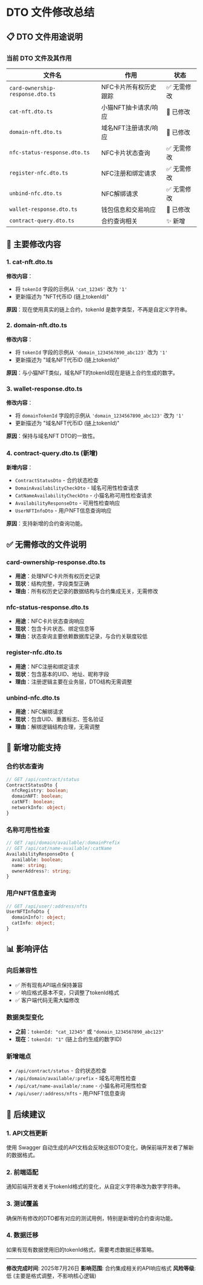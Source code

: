 # DTO 文件修改总结

## 📋 DTO 文件用途说明

### 当前 DTO 文件及其作用

| 文件名                           | 作用                  | 状态       |
| -------------------------------- | --------------------- | ---------- |
| `card-ownership-response.dto.ts` | NFC卡片所有权历史跟踪 | ✅ 无需修改 |
| `cat-nft.dto.ts`                 | 小猫NFT抽卡请求/响应  | 🔧 已修改   |
| `domain-nft.dto.ts`              | 域名NFT注册请求/响应  | 🔧 已修改   |
| `nfc-status-response.dto.ts`     | NFC卡片状态查询       | ✅ 无需修改 |
| `register-nfc.dto.ts`            | NFC注册和绑定请求     | ✅ 无需修改 |
| `unbind-nfc.dto.ts`              | NFC解绑请求           | ✅ 无需修改 |
| `wallet-response.dto.ts`         | 钱包信息和交易响应    | 🔧 已修改   |
| `contract-query.dto.ts`          | 合约查询相关          | ✨ 新增     |

## 🔧 主要修改内容

### 1. cat-nft.dto.ts
**修改内容**：
- 将 `tokenId` 字段的示例从 `'cat_12345'` 改为 `'1'`
- 更新描述为 "NFT代币ID (链上tokenId)"

**原因**：现在使用真实的链上合约，tokenId 是数字类型，不再是自定义字符串。

### 2. domain-nft.dto.ts
**修改内容**：
- 将 `tokenId` 字段的示例从 `'domain_1234567890_abc123'` 改为 `'1'`
- 更新描述为 "域名NFT代币ID (链上tokenId)"

**原因**：与小猫NFT类似，域名NFT的tokenId现在是链上合约生成的数字。

### 3. wallet-response.dto.ts
**修改内容**：
- 将 `domainTokenId` 字段的示例从 `'domain_1234567890_abc123'` 改为 `'1'`
- 更新描述为 "域名NFT代币ID (链上tokenId)"

**原因**：保持与域名NFT DTO的一致性。

### 4. contract-query.dto.ts (新增)
**新增内容**：
- `ContractStatusDto` - 合约状态检查
- `DomainAvailabilityCheckDto` - 域名可用性检查请求
- `CatNameAvailabilityCheckDto` - 小猫名称可用性检查请求
- `AvailabilityResponseDto` - 可用性检查响应
- `UserNFTInfoDto` - 用户NFT信息查询响应

**原因**：支持新增的合约查询功能。

## ✅ 无需修改的文件说明

### card-ownership-response.dto.ts
- **用途**：处理NFC卡片所有权历史记录
- **现状**：结构完整，字段类型正确
- **理由**：所有权历史记录的数据结构与合约集成无关，无需修改

### nfc-status-response.dto.ts
- **用途**：NFC卡片状态查询响应
- **现状**：包含卡片状态、绑定信息等
- **理由**：状态查询主要依赖数据库记录，与合约关联度较低

### register-nfc.dto.ts
- **用途**：NFC注册和绑定请求
- **现状**：包含基本的UID、地址、昵称字段
- **理由**：注册逻辑主要在业务层，DTO结构无需调整

### unbind-nfc.dto.ts
- **用途**：NFC解绑请求
- **现状**：包含UID、重置标志、签名验证
- **理由**：解绑逻辑结构合理，无需调整

## 🚀 新增功能支持

### 合约状态查询
```typescript
// GET /api/contract/status
ContractStatusDto {
  nfcRegistry: boolean;
  domainNFT: boolean;
  catNFT: boolean;
  networkInfo: object;
}
```

### 名称可用性检查
```typescript
// GET /api/domain/available/:domainPrefix
// GET /api/cat/name-available/:catName
AvailabilityResponseDto {
  available: boolean;
  name: string;
  ownerAddress?: string;
}
```

### 用户NFT信息查询
```typescript
// GET /api/user/:address/nfts
UserNFTInfoDto {
  domainInfo?: object;
  catInfo: object;
}
```

## 📊 影响评估

### 向后兼容性
- ✅ 所有现有API端点保持兼容
- ✅ 响应格式基本不变，只调整了tokenId格式
- ✅ 客户端代码无需大幅修改

### 数据类型变化
- **之前**：`tokenId: "cat_12345"` 或 `"domain_1234567890_abc123"`
- **现在**：`tokenId: "1"` (链上合约生成的数字ID)

### 新增端点
- `/api/contract/status` - 合约状态检查
- `/api/domain/available/:prefix` - 域名可用性检查  
- `/api/cat/name-available/:name` - 小猫名称可用性检查
- `/api/user/:address/nfts` - 用户NFT信息查询

## 🔮 后续建议

### 1. API文档更新
使用 Swagger 自动生成的API文档会反映这些DTO变化，确保前端开发者了解新的数据格式。

### 2. 前端适配
通知前端开发者关于tokenId格式的变化，从自定义字符串改为数字字符串。

### 3. 测试覆盖
确保所有修改的DTO都有对应的测试用例，特别是新增的合约查询功能。

### 4. 数据迁移
如果有现有数据使用旧的tokenId格式，需要考虑数据迁移策略。

---

**修改完成时间**: 2025年7月26日
**影响范围**: 合约集成相关的API响应格式
**风险等级**: 低 (主要是格式调整，不影响核心逻辑)
